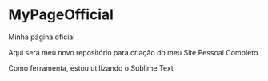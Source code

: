 # MyPageOfficial
Minha página oficial

Aqui será meu novo repositório para criação do meu Site Pessoal Completo.

Como ferramenta, estou utilizando o Sublime Text
